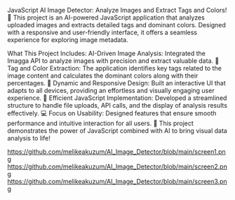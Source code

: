 JavaScript AI Image Detector: Analyze Images and Extract Tags and Colors! 🌈
This project is an AI-powered JavaScript application that analyzes uploaded images and extracts detailed tags and dominant colors. Designed with a responsive and user-friendly interface, it offers a seamless experience for exploring image metadata.

What This Project Includes:
AI-Driven Image Analysis: Integrated the Imagga API to analyze images with precision and extract valuable data. 🤖
Tag and Color Extraction: The application identifies key tags related to the image content and calculates the dominant colors along with their percentages. 🎨
Dynamic and Responsive Design: Built an interactive UI that adapts to all devices, providing an effortless and visually engaging user experience. 🌟
Efficient JavaScript Implementation: Developed a streamlined structure to handle file uploads, API calls, and the display of analysis results effectively. 💻
Focus on Usability: Designed features that ensure smooth performance and intuitive interaction for all users. 📱
This project demonstrates the power of JavaScript combined with AI to bring visual data analysis to life!

https://github.com/melikeakuzum/AI_Image_Detector/blob/main/screen1.png 
https://github.com/melikeakuzum/AI_Image_Detector/blob/main/screen2.png
https://github.com/melikeakuzum/AI_Image_Detector/blob/main/screen3.png
